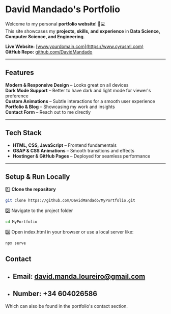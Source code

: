 # David Mandado's Portfolio

Welcome to my personal **portfolio website**! 🎨💻  
This site showcases my **projects, skills, and experience** in **Data Science, Computer Science, and Engineering**.

 **Live Website:** [www.yourdomain.com](https://www.cyrusml.com)  
 **GitHub Repo:** [github.com/DavidMandado](https://github.com/DavidMandado)

---

##  Features

 **Modern & Responsive Design** – Looks great on all devices  
 **Dark Mode Support** – Better to have dark and light mode for viewer's preference  
 **Custom Animations** – Subtle interactions for a smooth user experience  
 **Portfolio & Blog** – Showcasing my work and insights  
 **Contact Form** – Reach out to me directly  

---

##  Tech Stack

- **HTML, CSS, JavaScript** – Frontend fundamentals  
- **GSAP & CSS Animations** – Smooth transitions and effects  
- **Hostinger & GitHub Pages** – Deployed for seamless performance  

---

## Setup & Run Locally

1️⃣ **Clone the repository**
```sh
git clone https://github.com/DavidMandado/MyPortfolio.git
```

2️⃣ Navigate to the project folder

```sh
cd MyPortfolio
```


3️⃣ Open index.html in your browser or use a local server like:

```sh
npx serve
```

## Contact
- ## Email: david.manda.loureiro@gmail.com
- ## Number: +34 604026586
Which can also be found in the portfolio's contact section.
